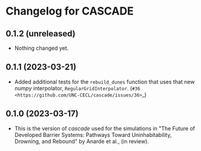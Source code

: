 # Changelog for CASCADE

## 0.1.2 (unreleased)


- Nothing changed yet.


## 0.1.1 (2023-03-21)

- Added additional tests for the ``rebuild_dunes`` function that uses that new
  *numpy* interpolator, ``RegularGridInterpolator``.
  (`#36 <https://github.com/UNC-CECL/cascade/issues/36>`_)


## 0.1.0 (2023-03-17)

- This is the version of *cascade* used for the simulations in "The Future of
  Developed Barrier Systems: Pathways Toward Uninhabitability, Drowning, and
  Rebound" by Anarde et al., (in review).
